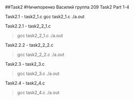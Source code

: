 ##Task2
#Ничипоренко Василий
группа 209
Task2
Part 1-4

Task2.1 - task2_1.c
    gcc task2_1.c
    ./a.out

Task2.2.1 - task2_2_1.c
>gcc task2_2_1.c
>./a.out

Task2.2.2 - task2_2_2.c
>gcc task2_2_2.c
>./a.out

Task2.3 - task2_3.c
>gcc task2_3.c
>./a.out

Task2.4 - task2_4.c
>gcc task2_4.c
>./a.out
